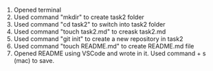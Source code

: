 1. Opened terminal
2. Used command "mkdir" to create task2 folder
3. Used command "cd task2" to switch into task2 folder
4. Used command "touch task2.md" to creask task2.md
5. Used command "git init" to create a new repository in task2
6. Used command "touch README.md" to create README.md file
7. Opened README using VSCode and wrote in it. Used command + s (mac) to save.
